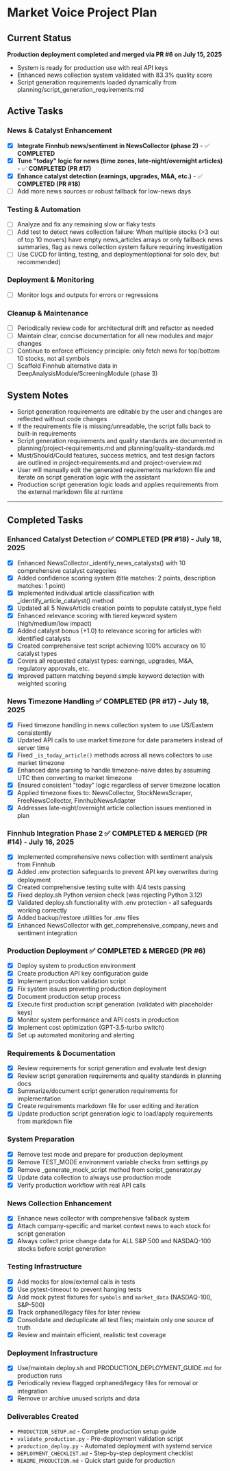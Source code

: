 # Market Voice Project Plan

## Current Status
**Production deployment completed and merged via PR #6 on July 15, 2025**
- System is ready for production use with real API keys
- Enhanced news collection system validated with 83.3% quality score
- Script generation requirements loaded dynamically from planning/script_generation_requirements.md

## Active Tasks

### News & Catalyst Enhancement
- [x] **Integrate Finnhub news/sentiment in NewsCollector (phase 2)** - ✅ **COMPLETED**
- [x] **Tune "today" logic for news (time zones, late-night/overnight articles)** - ✅ **COMPLETED (PR #17)**
- [x] **Enhance catalyst detection (earnings, upgrades, M&A, etc.)** - ✅ **COMPLETED (PR #18)**
- [ ] Add more news sources or robust fallback for low-news days

### Testing & Automation
- [ ] Analyze and fix any remaining slow or flaky tests
- [ ] Add test to detect news collection failure: When multiple stocks (>3 out of top 10 movers) have empty news_articles arrays or only fallback news summaries, flag as news collection system failure requiring investigation
- [ ] Use CI/CD for linting, testing, and deployment(optional for solo dev, but recommended)

### Deployment & Monitoring
- [ ] Monitor logs and outputs for errors or regressions

### Cleanup & Maintenance
- [ ] Periodically review code for architectural drift and refactor as needed
- [ ] Maintain clear, concise documentation for all new modules and major changes
- [ ] Continue to enforce efficiency principle: only fetch news for top/bottom 10 stocks, not all symbols
- [ ] Scaffold Finnhub alternative data in DeepAnalysisModule/ScreeningModule (phase 3)

## System Notes
- Script generation requirements are editable by the user and changes are reflected without code changes
- If the requirements file is missing/unreadable, the script falls back to built-in requirements
- Script generation requirements and quality standards are documented in planning/project-requirements.md and planning/quality-standards.md
- Must/Should/Could features, success metrics, and test design factors are outlined in project-requirements.md and project-overview.md
- User will manually edit the generated requirements markdown file and iterate on script generation logic with the assistant
- Production script generation logic loads and applies requirements from the external markdown file at runtime

---

## Completed Tasks

### Enhanced Catalyst Detection ✅ **COMPLETED (PR #18)** - July 18, 2025
- [x] Enhanced NewsCollector._identify_news_catalysts() with 10 comprehensive catalyst categories
- [x] Added confidence scoring system (title matches: 2 points, description matches: 1 point)
- [x] Implemented individual article classification with _identify_article_catalyst() method
- [x] Updated all 5 NewsArticle creation points to populate catalyst_type field
- [x] Enhanced relevance scoring with tiered keyword system (high/medium/low impact)
- [x] Added catalyst bonus (+1.0) to relevance scoring for articles with identified catalysts
- [x] Created comprehensive test script achieving 100% accuracy on 10 catalyst types
- [x] Covers all requested catalyst types: earnings, upgrades, M&A, regulatory approvals, etc.
- [x] Improved pattern matching beyond simple keyword detection with weighted scoring

### News Timezone Handling ✅ **COMPLETED (PR #17)** - July 18, 2025
- [x] Fixed timezone handling in news collection system to use US/Eastern consistently
- [x] Updated API calls to use market timezone for date parameters instead of server time
- [x] Fixed `_is_today_article()` methods across all news collectors to use market timezone
- [x] Enhanced date parsing to handle timezone-naive dates by assuming UTC then converting to market timezone
- [x] Ensured consistent "today" logic regardless of server timezone location
- [x] Applied timezone fixes to: NewsCollector, StockNewsScraper, FreeNewsCollector, FinnhubNewsAdapter
- [x] Addresses late-night/overnight article collection issues mentioned in plan

### Finnhub Integration Phase 2 ✅ **COMPLETED & MERGED (PR #14)** - July 16, 2025
- [x] Implemented comprehensive news collection with sentiment analysis from Finnhub
- [x] Added .env protection safeguards to prevent API key overwrites during deployment
- [x] Created comprehensive testing suite with 4/4 tests passing
- [x] Fixed deploy.sh Python version check (was rejecting Python 3.12)
- [x] Validated deploy.sh functionality with .env protection - all safeguards working correctly
- [x] Added backup/restore utilities for .env files
- [x] Enhanced NewsCollector with get_comprehensive_company_news and sentiment integration

### Production Deployment ✅ **COMPLETED & MERGED (PR #6)**
- [x] Deploy system to production environment
- [x] Create production API key configuration guide
- [x] Implement production validation script
- [x] Fix system issues preventing production deployment
- [x] Document production setup process
- [x] Execute first production script generation (validated with placeholder keys)
- [x] Monitor system performance and API costs in production
- [x] Implement cost optimization (GPT-3.5-turbo switch)
- [x] Set up automated monitoring and alerting

### Requirements & Documentation
- [x] Review requirements for script generation and evaluate test design
- [x] Review script generation requirements and quality standards in planning docs
- [x] Summarize/document script generation requirements for implementation
- [x] Create requirements markdown file for user editing and iteration
- [x] Update production script generation logic to load/apply requirements from markdown file

### System Preparation
- [x] Remove test mode and prepare for production deployment
- [x] Remove TEST_MODE environment variable checks from settings.py
- [x] Remove _generate_mock_script method from script_generator.py
- [x] Update data collection to always use production mode
- [x] Verify production workflow with real API calls

### News Collection Enhancement
- [x] Enhance news collector with comprehensive fallback system
- [x] Attach company-specific and market context news to each stock for script generation
- [x] Always collect price change data for ALL S&P 500 and NASDAQ-100 stocks before script generation

### Testing Infrastructure
- [x] Add mocks for slow/external calls in tests
- [x] Use pytest-timeout to prevent hanging tests
- [x] Add mock pytest fixtures for `symbols` and `market_data` (NASDAQ-100, S&P-500)
- [x] Track orphaned/legacy files for later review
- [x] Consolidate and deduplicate all test files; maintain only one source of truth
- [x] Review and maintain efficient, realistic test coverage

### Deployment Infrastructure
- [x] Use/maintain deploy.sh and PRODUCTION_DEPLOYMENT_GUIDE.md for production runs
- [x] Periodically review flagged orphaned/legacy files for removal or integration
- [x] Remove or archive unused scripts and data

### Deliverables Created
- `PRODUCTION_SETUP.md` - Complete production setup guide
- `validate_production.py` - Pre-deployment validation script
- `production_deploy.py` - Automated deployment with systemd service
- `DEPLOYMENT_CHECKLIST.md` - Step-by-step deployment checklist
- `README_PRODUCTION.md` - Quick start guide for production
